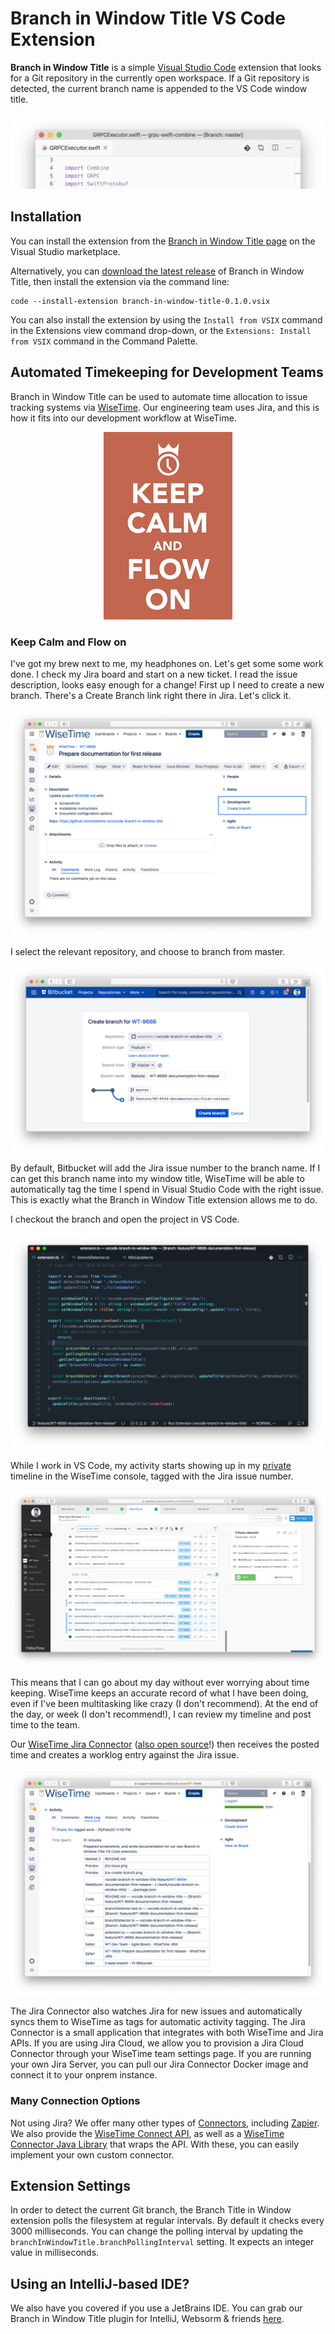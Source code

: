 # Branch in Window Title VS Code Extension

**Branch in Window Title** is a simple [Visual Studio Code](https://code.visualstudio.com) extension that looks for a Git repository in the currently open workspace. If a Git repository is detected, the current branch name is appended to the VS Code window title.

![VS Code Window Title](doc/resources/window-title.png)

## Installation

You can install the extension from the [Branch in Window Title page](https://marketplace.visualstudio.com/items?itemName=wisetime.branch-in-window-title) on the Visual Studio marketplace.

Alternatively, you can [download the latest release](https://github.com/wisetime-io/vscode-branch-in-window-title/releases/download/v0.1.0/branch-in-window-title-0.1.0.vsix) of Branch in Window Title, then install the extension via the command line:

```text
code --install-extension branch-in-window-title-0.1.0.vsix
```

You can also install the extension by using the `Install from VSIX` command in the Extensions view command drop-down, or the `Extensions: Install from VSIX` command in the Command Palette.

## Automated Timekeeping for Development Teams

Branch in Window Title can be used to automate time allocation to issue tracking systems via [WiseTime](https://wisetime.com). Our engineering team uses Jira, and this is how it fits into our development workflow at WiseTime.

<p align="center">
  <img width="206" height="300" src="doc/resources/keep-calm-and-flow-on.png">
</p>

### Keep Calm and Flow on

I've got my brew next to me, my headphones on. Let's get some some work done. I check my Jira board and start on a new ticket. I read the issue description, looks easy enough for a change! First up I need to create a new branch. There's a Create Branch link right there in Jira. Let's click it.

![Jira Issue](doc/resources/jira-issue.png)

I select the relevant repository, and choose to branch from master.

![Create Git Branch from Jira](doc/resources/jira-create-branch.png)

By default, Bitbucket will add the Jira issue number to the branch name. If I can get this branch name into my window title, WiseTime will be able to automatically tag the time I spend in Visual Studio Code with the right issue. This is exactly what the Branch in Window Title extension allows me to do.

I checkout the branch and open the project in VS Code.

![Git Branch in VS Code Window Title](doc/resources/vscode-branch-in-window-title.png)

While I work in VS Code, my activity starts showing up in my [private](https://wisetime.com/privacy-by-design/) timeline in the WiseTime console, tagged with the Jira issue number.

![Time Automatically Tagged in WiseTime Console](doc/resources/wisetime-console.png)

This means that I can go about my day without ever worrying about time keeping. WiseTime keeps an accurate record of what I have been doing, even if I've been multitasking like crazy (I don't recommend). At the end of the day, or week (I don't recommend!), I can review my timeline and post time to the team.

Our [WiseTime Jira Connector](https://wisetime.com/jira/) ([also open source](https://github.com/wisetime-io/wisetime-jira-connector)!) then receives the posted time and creates a worklog entry against the Jira issue.

![Time Posted to Jira Worklog](doc/resources/jira-worklog.png)

The Jira Connector also watches Jira for new issues and automatically syncs them to WiseTime as tags for automatic activity tagging. The Jira Connector is a small application that integrates with both WiseTime and Jira APIs. If you are using Jira Cloud, we allow you to provision a Jira Cloud Connector through your WiseTime team settings page. If you are running your own Jira Server, you can pull our Jira Connector Docker image and connect it to your onprem instance.

### Many Connection Options

Not using Jira? We offer many other types of [Connectors](https://wisetime.com/connectors/), including [Zapier](https://wisetime.com/zapier/). We also provide the [WiseTime Connect API](https://wisetime.com/docs/connect/), as well as a [WiseTime Connector Java Library](https://github.com/wisetime-io/wisetime-connector-java) that wraps the API. With these, you can easily implement your own custom connector.

## Extension Settings

In order to detect the current Git branch, the Branch Title in Window extension polls the filesystem at regular intervals. By default it checks every 3000 milliseconds. You can change the polling interval by updating the `branchInWindowTitle.branchPollingInterval` setting. It expects an integer value in milliseconds.

## Using an IntelliJ-based IDE?

We also have you covered if you use a JetBrains IDE. You can grab our Branch in Window Title plugin for IntelliJ, Websorm & friends [here](https://plugins.jetbrains.com/plugin/9675-branch-in-window-title).
